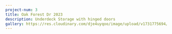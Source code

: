 ```yaml
---
project-num: 3
title: Oak Forest Dr 2023
description: Underdeck Storage with hinged doors
gallery: https://res.cloudinary.com/dje4uyqoo/image/upload/v1731775694/20231101_151810_oyx93d.jpg
---
```

